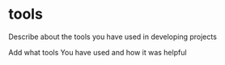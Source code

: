 # tools
Describe about the tools you have used in developing projects

Add what tools You have used and how it was helpful



